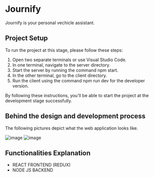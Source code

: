 # Journify
Journify is your personal vechicle assistant. 

## Project Setup

To run the project at this stage, please follow these steps:

1. Open two separate terminals or use Visual Studio Code.
2. In one terminal, navigate to the server directory.
3. Start the server by running the command npm start.
4. In the other terminal, go to the client directory.
5. Run the client using the command npm run dev for the developer version.

By following these instructions, you'll be able to start the project at the development stage successfully.

## Behind the design and development process
The following pictures depict what the web application looks like.

![image](https://github.com/jzielinski47/journify/assets/63867153/158bd62f-18ff-4867-8e7f-37e50f95f4c2)
![image](https://github.com/jzielinski47/journify/assets/63867153/4ae3038a-4dbc-438c-9bb8-b7295bb4e3e4)


## Functionalities Explanation

- REACT FRONTEND (REDUX)
- NODE JS BACKEND




